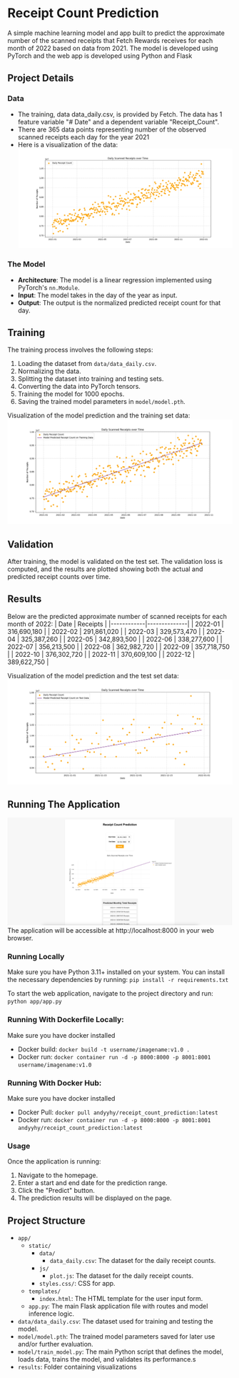 # Receipt Count Prediction

A simple machine learning model and app built to predict the approximate number of the scanned receipts that Fetch Rewards receives for each month of 2022 based on data from 2021. The model is developed using PyTorch and the web app is developed using Python and Flask

## Project Details

### Data

-   The training, data data_daily.csv, is provided by Fetch. The data has 1 feature variable "# Date" and a dependent variable "Receipt_Count".
-   There are 365 data points representing number of the observed scanned receipts each day for the year 2021
-   Here is a visualization of the data:
    ![Display Image](https://github.com/andyyhy/receipt_count_prediction/blob/main/results/data_daily_vis.png)

### The Model

-   **Architecture**: The model is a linear regression implemented using PyTorch's `nn.Module`.
-   **Input**: The model takes in the day of the year as input.
-   **Output**: The output is the normalized predicted receipt count for that day.

## Training

The training process involves the following steps:

1. Loading the dataset from `data/data_daily.csv`.
2. Normalizing the data.
3. Splitting the dataset into training and testing sets.
4. Converting the data into PyTorch tensors.
5. Training the model for 1000 epochs.
6. Saving the trained model parameters in `model/model.pth`.

Visualization of the model prediction and the training set data:
![Display Image](https://github.com/andyyhy/receipt_count_prediction/blob/main/results/training_data.png)

## Validation

After training, the model is validated on the test set. The validation loss is computed, and the results are plotted showing both the actual and predicted receipt counts over time.

## Results

Below are the predicted approximate number of scanned receipts for each month of 2022:
| Date | Receipts |
|------------|--------------|
| 2022-01 | 316,690,180 |
| 2022-02 | 291,861,020 |
| 2022-03 | 329,573,470 |
| 2022-04 | 325,387,260 |
| 2022-05 | 342,893,500 |
| 2022-06 | 338,277,600 |
| 2022-07 | 356,213,500 |
| 2022-08 | 362,982,720 |
| 2022-09 | 357,718,750 |
| 2022-10 | 376,302,720 |
| 2022-11 | 370,609,100 |
| 2022-12 | 389,622,750 |

Visualization of the model prediction and the test set data:
![Display Image](https://github.com/andyyhy/receipt_count_prediction/blob/main/results/test_data.png)

## Running The Application

![Display Image](https://github.com/andyyhy/receipt_count_prediction/blob/main/results/app.png)
The application will be accessible at http://localhost:8000 in your web browser.

### Running Locally

Make sure you have Python 3.11+ installed on your system. You can install the necessary dependencies by running:
`pip install -r requirements.txt`

To start the web application, navigate to the project directory and run:
`python app/app.py`

### Running With Dockerfile Locally:

Make sure you have docker installed

-   Docker build: `docker build -t username/imagename:v1.0 .`
-   Docker run: `docker container run -d -p 8000:8000 -p 8001:8001 username/imagename:v1.0`

### Running With Docker Hub:

Make sure you have docker installed

-   Docker Pull: `docker pull andyyhy/receipt_count_prediction:latest`
-   Docker run: `docker container run -d -p 8000:8000 -p 8001:8001 andyyhy/receipt_count_prediction:latest`

### Usage

Once the application is running:

1. Navigate to the homepage.
2. Enter a start and end date for the prediction range.
3. Click the "Predict" button.
4. The prediction results will be displayed on the page.

## Project Structure

-   `app/`
    -   `static/`
        -   `data/`
            -   `data_daily.csv`: The dataset for the daily receipt counts.
        -   `js/`
            -   `plot.js`: The dataset for the daily receipt counts.
        -   `styles.css/`: CSS for app.
    -   `templates/`
        -   `index.html`: The HTML template for the user input form.
    -   `app.py`: The main Flask application file with routes and model inference logic.
-   `data/data_daily.csv`: The dataset used for training and testing the model.
-   `model/model.pth`: The trained model parameters saved for later use and/or further evaluation.
-   `model/train_model.py`: The main Python script that defines the model, loads data, trains the model, and validates its performance.s
-   `results`: Folder containing visualizations
